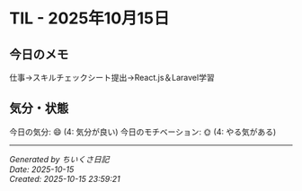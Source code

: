 # TIL - 2025年10月15日

## 今日のメモ
仕事→スキルチェックシート提出→React.js＆Laravel学習

## 気分・状態
今日の気分: 😄 (4: 気分が良い)
今日のモチベーション: 🌞 (4: やる気がある)

---
*Generated by ちいくさ日記*  
*Date: 2025-10-15*  
*Created: 2025-10-15 23:59:21*
